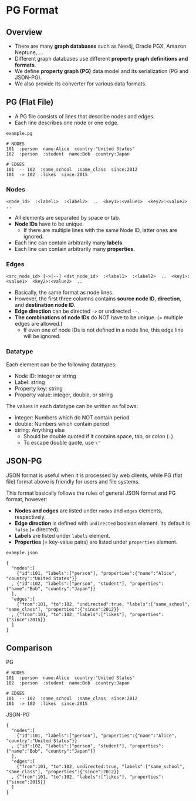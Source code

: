 # PG Format

## Overview

* There are many **graph databases** such as Neo4j, Oracle PGX, Amazon Neptune, ...
* Different graph databases use different **property graph definitions and formats**.
* We define **property graph (PG)** data model and its serialization (PG and JSON-PG).
* We also provide its converter for various data formats.

## PG (Flat File)

* A PG file consists of lines that describe nodes and edges.
* Each line describes one node or one edge.

`example.pg`

    # NODES
    101  :person  name:Alice  country:"United States"
    102  :person  :student  name:Bob  country:Japan

    # EDGES
    101  -- 102  :same_school  :same_class  since:2012
    101  -> 102  :likes  since:2015

### Nodes

    <node_id>  :<label1>  :<label2>  ..  <key1>:<value1>  <key2>:<value2>  ..

* All elements are separated by space or tab.
* **Node IDs** have to be unique.
    * If there are multiple lines with the same Node ID, latter ones are ignored.
* Each line can contain arbitrarily many **labels**.
* Each line can contain arbitrarily many **properties**.

### Edges

    <src_node_id> [->|--] <dst_node_id>  :<label1>  :<label2>  ..  <key1>:<value1>  <key2>:<value2>  ..

* Basically, the same format as node lines.
* However, the first three columns contains **source node ID**, **direction**, and **destination node ID**.
* **Edge direction** can be directed `->` or undirected `--`.
* **The combinations of node IDs** do NOT have to be unique. (= multiple edges are allowed.)
    * If even one of node IDs is not defined in a node line, this edge line will be ignored.

### Datatype

Each element can be the following datatypes:

* Node ID:  integer or string
* Label: string
* Property key: string
* Property value: integer, double, or string

The values in each datatype can be written as follows:

* integer: Numbers which do NOT contain period
* double: Numbers which contain period
* string: Anything else
    * Should be double quoted if it contains space, tab, or colon (`:`)
    * To escape double quote, use `\"`

## JSON-PG

JSON format is useful when it is processed by web clients, while PG (flat file) format above is friendly for users and file systems. 

This format basically follows the rules of general JSON format and PG format, however:

* **Nodes and edges** are listed under `nodes` and `edges` elements, respectively.
* **Edge direction** is defined with `undirected` boolean element. Its default is `false` (= directed).
* **Labels** are listed under `labels` element.
* **Properties** (= key-value pairs) are listed under `properties` element.

`example.json`

    {
      "nodes":[
        {"id":101, "labels":["person"], "properties":{"name":"Alice", "country":"United States"}}
      , {"id":102, "labels":["person", "student"], "properties":{"name":"Bob", "country":"Japan"}}
      ],
      "edges":[
        {"from":101, "to":102, "undirected":true, "labels":["same_school", "same_class"], "properties":{"since":2012}}
      , {"from":101, "to":102, "labels":["likes"], "properties":{"since":2015}}
      ]
    }

## Comparison

PG

    # NODES
    101  :person  name:Alice  country:"United States"
    102  :person  :student  name:Bob  country:Japan

    # EDGES
    101  -- 102  :same_school  :same_class  since:2012
    101  -> 102  :likes  since:2015

JSON-PG

    {
      "nodes":[
        {"id":101, "labels":["person"], "properties":{"name":"Alice", "country":"United States"}}
      , {"id":102, "labels":["person", "student"], "properties":{"name":"Bob", "country":"Japan"}}
      ],
      "edges":[
        {"from":101, "to":102, undirected:true, "labels":["same_school", "same_class"], "properties":{"since":2012}}
      , {"from":101, "to":102, "labels":["likes"], "properties":{"since":2015}}
      ]
    }


